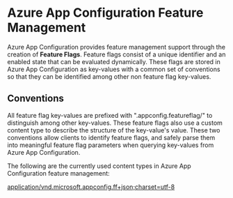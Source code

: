 # Azure App Configuration Feature Management

Azure App Configuration provides feature management support through the creation of **Feature Flags**. Feature flags consist of a unique identifier and an enabled state that can be evaluated dynamically. These flags are stored in Azure App Configuration as key-values with a common set of conventions so that they can be identified among other non feature flag key-values.

## Conventions

All feature flag key-values are prefixed with ".appconfig.featureflag/" to distinguish among other key-values. These feature flags also use a custom content type to describe the structure of the key-value's value. These two conventions allow clients to identify feature flags, and safely parse them into meaningful feature flag parameters when querying key-values from Azure App Configuration.

The following are the currently used content types in Azure App Configuration feature management:

[application/vnd.microsoft.appconfig.ff+json;charset=utf-8](./FeatureFlag.v1.1.0.schema.json)


